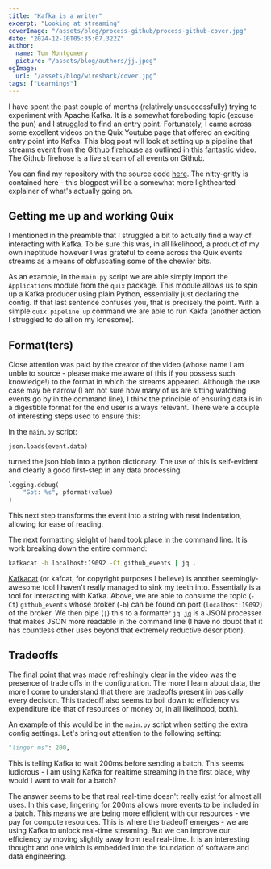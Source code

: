 ```yaml
---
title: "Kafka is a writer"
excerpt: "Looking at streaming"
coverImage: "/assets/blog/process-github/process-github-cover.jpg"
date: "2024-12-10T05:35:07.322Z"
author:
  name: Tom Montgomery
  picture: "/assets/blog/authors/jj.jpeg"
ogImage:
  url: "/assets/blog/wireshark/cover.jpg"
tags: ["Learnings"]
---
```


I have spent the past couple of months (relatively unsuccessfully) trying to experiment with Apache Kafka. It is a somewhat foreboding topic (excuse the pun) and I struggled to find an entry point. Fortunately, I came across some excellent videos on the Quix Youtube page that offered an exciting entry point into Kafka. This blog post will look at setting up a pipeline that streams event from the [Github firehouse](https://github-firehose.libraries.io/) as outlined in [this fantastic video](https://www.youtube.com/watch?v=mdhEXg5Pny8&t=671s). The Github firehose is a live stream of all events on Github.

You can find my repository with the source code [here](https://github.com/tom-mont/process-github). The nitty-gritty is contained here - this blogpost will be a somewhat more lighthearted explainer of what's actually going on.

## Getting me up and working Quix 

I mentioned in the preamble that I struggled a bit to actually find a way of interacting with Kafka. To be sure this was, in all likelihood, a product of my own ineptitude however I was grateful to come across the Quix events streams as a means of obfuscating some of the chewier bits. 

As an example, in the `main.py` script we are able simply import the `Applications` module from the `quix` package. This module allows us to spin up a Kafka producer using plain Python, essentially just declaring the config. If that last sentence confuses you, that is precisely the point. With a simple `quix pipeline up` command we are able to run Kakfa (another action I struggled to do all on my lonesome).

## Format(ters)

Close attention was paid by the creator of the video (whose name I am unble to source - please make me aware of this if you possess such knowledge!) to the format in which the streams appeared. Although the use case may be narrow (I am not sure how many of us are sitting watching events go by in the command line), I think the principle of ensuring data is in a digestible format for the end user is always relevant. There were a couple of interesting steps used to ensure this:

In the `main.py` script:

```json.loads(event.data)```

turned the json blob into a python dictionary. The use of this is self-evident and clearly a good first-step in any data processing.

```python
logging.debug(
    "Got: %s", pformat(value)
)
``` 

This next step transforms the event into a string with neat indentation, allowing for ease of reading.

The next formatting sleight of hand took place in the command line. It is work breaking down the entire command:

```bash
kafkacat -b localhost:19092 -Ct github_events | jq .
```

[Kafkacat](https://github.com/rollulus/kafcat) (or kafcat, for copyright purposes I believe) is another seemingly-awesome tool I haven't really managed to sink my teeth into. Essentially is a tool for interacting with Kafka. Above, we are able to consume the topic (`-Ct`) `github_events` whose broker (`-b`) can be found on port (`localhost:19092`) of the broker. We then pipe (`|`) this to a formatter `jq`. [`jq`](https://jqlang.github.io/jq/) is a JSON processer that makes JSON more readable in the command line (I have no doubt that it has countless other uses beyond that extremely reductive description).

## Tradeoffs 

The final point that was made refreshingly clear in the video was the presence of trade offs in the configuration. The more I learn about data, the more I come to understand that there are tradeoffs present in basically every decision. This tradeoff also seems to boil down to efficiency vs. expenditure (be that of resources or money or, in all likelihood, both).

An example of this would be in the `main.py` script when setting the extra config settings. Let's bring out attention to the following setting:

```python
"linger.ms": 200,
```

This is telling Kafka to wait 200ms before sending a batch. This seems ludicrous - I am using Kafka for realtime streaming in the first place, why would I want to wait for a batch? 

The answer seems to be that real real-time doesn't really exist for almost all uses. In this case, lingering for 200ms allows more events to be included in a batch. This means we are being more efficient with our resources - we pay for compute resources. This is where the tradeoff emerges - we are using Kafka to unlock real-time streaming. But we can improve our efficiency by moving slightly away from real real-time. It is an interesting thought and one which is embedded into the foundation of software and data engineering.
